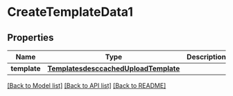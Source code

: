# CreateTemplateData1

## Properties
Name | Type | Description | Notes
------------ | ------------- | ------------- | -------------
**template** | [**TemplatesdesccachedUploadTemplate**](TemplatesdesccachedUploadTemplate.md) |  | 

[[Back to Model list]](../README.md#documentation-for-models) [[Back to API list]](../README.md#documentation-for-api-endpoints) [[Back to README]](../README.md)


